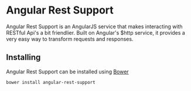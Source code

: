 # Angular Rest Support
Angular Rest Support is an AngularJS service that makes interacting with RESTful Api's a bit friendlier. Built on Angular's $http service, it provides a very easy way to transform requests and responses.

## Installing
Angular Rest Support can be installed using [Bower](http://bower.io)   
```bash
bower install angular-rest-support
```
